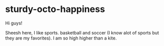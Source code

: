 # sturdy-octo-happiness

Hi guys!

Sheesh here, I like sports. basketball and soccer (I know alot of sports but they are my favorites).
I am so high higher than a kite.
